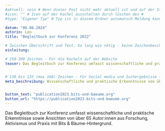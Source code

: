 ```yaml
---
#aktuell: nein # Wenn dieser Post nicht mehr aktuell ist und auf der Startseite angezeigt werden soll, kann das # entfernt werden
#icon: "" # Icon auf der Kachel ausschalten durch löschen des #
#type: "Eigener Typ" # Typ ist in diesem Ordner automatsch Meldung kann aber hier überschrieben werden z.B. mit "Veröffentlichung" - der Typ erscheint in der Kachel

datum: "06.06.2024"
autorin: Leo
title: "Begleitbuch zur Konferenz 2022"

# Zwischen Überschrift und Text. So lang wie nötig - keine Zeichenbeschränkung
einleitung: 

# 250-300 Zeichen - Für die Kacheln auf der Website
teaser: Das Begleitbuch zur Konferenz umfasst wissenschaftliche und praktische Erkenntnisse sowie Ansichten von über 65 Autor:innen aus Forschung, Aktivismus und Praxis mit Bits & Bäume-Hintergrund.


# 130 bis 135 (max 160) Zeichen - Für Social media und Suchergebnisse (also extern)
meta_beschreibung: Wissenschaftliche und praktische Erkenntnisse von über 65 Bits & Bäume Autor:innen aus Forschung, Aktivismus und Praxis


button_text: "publication2023.bits-und-baeume.org"
button_url: "https://publication2023.bits-und-baeume.org"
---
```

Das Begleitbuch zur Konferenz umfasst wissenschaftliche und praktische Erkenntnisse sowie Ansichten von über 65 Autor:innen aus Forschung, Aktivismus und Praxis mit Bits & Bäume-Hintergrund.

